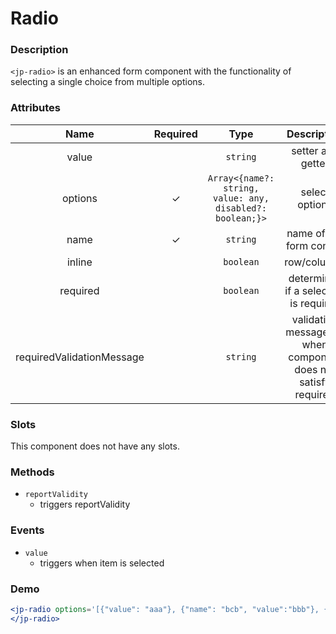 # Radio

### Description

`<jp-radio>` is an enhanced form component with the functionality of selecting a single choice from multiple options.

### Attributes
| **Name** | **Required** | **Type** | **Description** |
| :----: | :----: | :----: | :---: |
| value | | `string` | setter and getter |
| options | ✓ |`Array<{name?: string, value: any, disabled?: boolean;}>` | select options |
| name | ✓ | `string` |  name of the form control |
| inline | | `boolean` | row/columns |
| required | | `boolean` | determines if a selection is required |
| requiredValidationMessage | | `string` | validation message for when component does not satisfy required |
  
### Slots

This component does not have any slots.

### Methods

- `reportValidity` 
  - triggers reportValidity

### Events

- `value` 
  - triggers when item is selected

### Demo

```jsx live
<jp-radio options='[{"value": "aaa"}, {"name": "bcb", "value":"bbb"}, {"value":"ccc"}]'>
</jp-radio>
```
